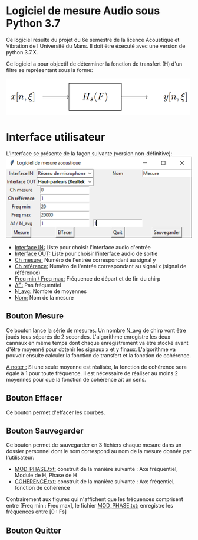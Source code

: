 # Logiciel de mesure Audio sous Python 3.7
Ce logiciel résulte du projet du 6e semestre de la licence Acoustique et Vibration de l'Université du Mans. 
Il doit être éxécuté avec une version de python 3.7.X.

Ce logiciel a pour objectif de déterminer la fonction de transfert (H) d'un filtre se représentant sous la forme:

<img src="https://github.com/Cozipro/Projet_L3/blob/main/images/filtre.PNG"  width="500" height="100" />

# Interface utilisateur

L'interface se présente de la façon suivante (version non-définitive):
![interface](images/interface.PNG)

- <ins>Interface IN:</ins> Liste pour choisir l'interface audio d'entrée
- <ins>Interface OUT:</ins> Liste pour choisir l'interface audio de sortie
- <ins>Ch mesure:</ins> Numéro de l'entrée correspondant au signal y
- <ins>Ch référence:</ins> Numéro de l'entrée correspondant au signal x (signal de référence)
- <ins>Freq min / Freq max:</ins> Fréquence de départ et de fin du chirp
- <ins>ΔF:</ins> Pas fréquentiel
- <ins>N_avg:</ins> Nombre de moyennes
- <ins>Nom:</ins> Nom de la mesure

## Bouton Mesure

Ce bouton lance la série de mesures. Un nombre N_avg de chirp vont être joués tous séparés de 2 secondes. L'algorithme enregistre les deux cannaux en même temps dont chaque enregistrement va être stocké avant d'être moyenné pour obtenir les signaux x et y finaux.
L'algorithme va pouvoir ensuite calculer la fonction de transfert et la fonction de cohérence.

<ins>A noter :</ins> Si une seule moyenne est réalisée, la fonction de cohérence sera égale à 1 pour toute fréquence. Il est nécessaire de réaliser au moins 2 moyennes pour que la fonction de cohérence ait un sens.

## Bouton Effacer

Ce bouton permet d'effacer les courbes.

## Bouton Sauvegarder

Ce bouton permet de sauvegarder en 3 fichiers chaque mesure dans un dossier personnel dont le nom correspond au nom de la mesure donnée par l'utilisateur:

- <ins>MOD_PHASE.txt:</ins> construit de la manière suivante : Axe fréquentiel, Module de H, Phase de H
- <ins>COHERENCE.txt:</ins> construit de la manière suivante : Axe fréqentiel, fonction de coherence

Contrairement aux figures qui n'affichent que les fréquences comprisent entre [Freq min : Freq max], le fichier <ins>MOD_PHASE.txt:</ins> enregistre les fréquences entre [0 : Fs]

  

## Bouton Quitter
